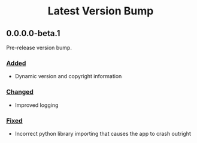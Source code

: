 <h1 align="center" style="font-weight: bold">
    Latest Version Bump
</h1>

## 0.0.0.0-beta.1

Pre-release version bump.

### <a href="#added" id="added">Added</a>

- Dynamic version and copyright information

### <a href="#changed" id="changed">Changed</a>

- Improved logging

### <a href="#fixed" id="fixed">Fixed</a>

- Incorrect python library importing that causes the app to crash outright
